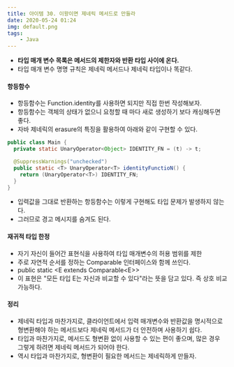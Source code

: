 ```yaml
---
title: 아이템 30. 이왕이면 제네릭 메서드로 만들라
date: 2020-05-24 01:24
img: default.png
tags:
    - Java
---
```

- **타입 매개 변수 목록은 메서드의 제한자와 반환 타입 사이에 온다.**
- 타입 매개 변수 명명 규칙은 제네릭 메서드나 제네릭 타입이나 똑같다.


#### 항등함수
- 항등함수는 Function.identity를 사용하면 되지만 직접 한번 작성해보자.
- 항등함수는 객체의 상태가 없으니 요청할 때 마다 새로 생성하기 보다 캐싱해두면 좋다.
- 자바 제네릭의 erasure의 특징을 활용하여 아래와 같이 구현할 수 있다.

```java
public class Main {
  private static UnaryOperator<Object> IDENTITY_FN = (t) -> t;

  @SuppressWarnings("unchecked")
  public static <T> UnaryOperator<T> identityFunctioN() {
    return (UnaryOperator<T>) IDENTITY_FN;
  }
}
```
- 입력값을 그대로 반환하는 항등함수는 이렇게 구현해도 타입 문제가 발생하지 않는다.
- 그러므로 경고 메시지를 숨겨도 된다.
 
 #### 재귀적 타입 한정
 - 자기 자신이 들어간 표현식을 사용하여 타입 매개변수의 허용 범위를 제한
 - 주로 자연적 순서를 정하는 Comparable 인터페이스와 함께 쓰인다.
 - public static \<E extends Comparable\<E\>\>
 - 이 표현은 "모든 타입 E는 자신과 비교할 수 있다"라는 뜻을 담고 있다. 즉 상호 비교가능하다.
 
 #### 정리
 - 제네릭 타입과 마찬가지로, 클라이언트에서 입력 매개변수와 반환값을 명시적으로 형변환해야 하는 메서드보다 제네릭 메서드가 더 안전하며 사용하기 쉽다.
 - 타입과 마찬가지로, 메서드도 형변환 없이 사용할 수 있는 편이 좋으며, 많은 경우 그렇게 하려면 제네릭 메서드가 되어야 한다.
 - 역시 타입과 마찬가지로, 형변환이 필요한 메서드는 제네릭하게 만들자.
 
 
